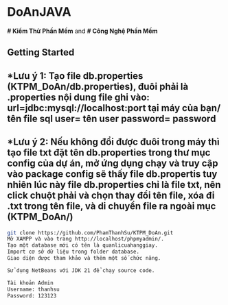 # DoAnJAVA
**# Kiểm Thử Phần Mềm** and **# Công Nghệ Phần Mềm**

## Getting Started
*Lưu ý 1: Tạo file db.properties (KTPM_DoAn/db.properties), đuôi phải là .properties
nội dung file ghi vào:
url=jdbc:mysql://localhost:port tại máy của bạn/ tên file sql
user= tên user
password= password
-------------------------
*Lưu ý 2:
Nếu không đổi được đuôi trong máy thì tạo file txt đặt tên db.properties trong thư mục config của dự án, mở ứng dụng chạy và truy cập vào package config sẽ thấy file db.propertis
tuy nhiên lúc này file db.properties chỉ là file txt, nên click chuột phải và chọn thay đổi tên file, xóa đi .txt trong tên file, và di chuyển file ra ngoài mục (KTPM_DoAn/)
-----------------------------------------
```bash
git clone https://github.com/PhamThanhSu/KTPM_DoAn.git
Mở XAMPP và vào trang http://localhost/phpmyadmin/.
Tạo một database mới có tên là quanlicuahanggiay.
Import cơ sở dữ liệu trong folder database.
Giao diện được tham khảo và thêm một số chức năng.

Sử dụng NetBeans với JDK 21 để chạy source code.

Tài khoản Admin
Username: thanhsu
Password: 123123
